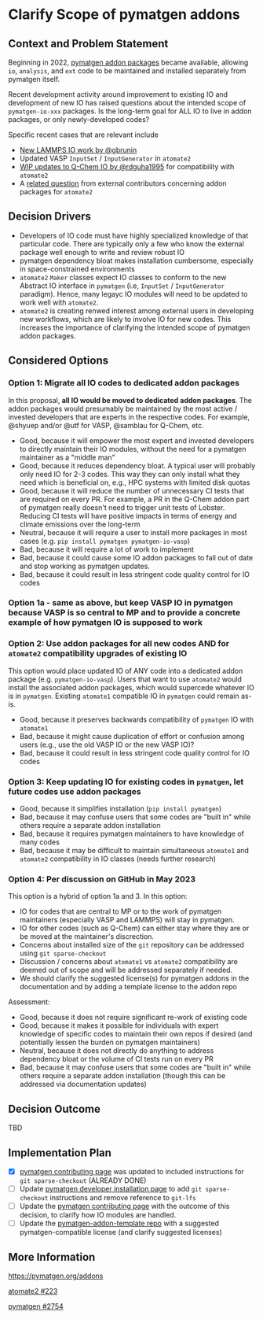 # Clarify Scope of pymatgen addons

## Context and Problem Statement

Beginning in 2022, [pymatgen addon packages](https://pymatgen.org/addons) became available, allowing `io`, `analysis`, and `ext` code to be maintained and installed separately from pymatgen itself.

Recent development activity around improvement to existing IO and development of new IO has raised questions about the intended scope of `pymatgen-io-xxx` packages. Is the long-term goal for ALL IO to live in addon packages, or only newly-developed codes?

Specific recent cases that are relevant include
- [New LAMMPS IO work by @gbrunin](https://github.com/materialsproject/pymatgen/issues/2754)
- Updated VASP `InputSet` / `InputGenerator` in `atomate2`
- [WIP updates to Q-Chem IO by @rdguha1995](https://github.com/materialsproject/atomate2/pulls) for compatibility with `atomate2`
- A [related question](https://github.com/materialsproject/atomate2/issues/223) from external contributors concerning addon packages for `atomate2`


## Decision Drivers

- Developers of IO code must have highly specialized knowledge of that particular code. There are typically only a few who know the external package well enough to write and review robust IO
- pymatgen dependency bloat makes installation cumbersome, especially in space-constrained environments
- `atomate2` `Maker` classes expect IO classes to conform to the new Abstract IO interface in `pymatgen` (i.e, `InputSet` / `InputGenerator` paradigm). Hence, many legayc IO modules will need to be updated to work well with `atomate2`.
- `atomate2` is creating renwed interest among external users in developing new workflows, which are likely to involve IO for new codes. This increases the importance of clarifying the intended scope of pymatgen addon packages.

## Considered Options

### Option 1: Migrate all IO codes to dedicated addon packages

In this proposal, **all IO would be moved to dedicated addon packages**. The addon packages would presumably be maintained by the most active / invested developers that are experts in the respective codes. For example, @shyuep and/or @utf for VASP, @samblau for Q-Chem, etc.

- Good, because it will empower the most expert and invested developers to directly maintain their IO modules, without the need for a pymatgen maintainer as a "middle man"
- Good, because it reduces dependency bloat. A typical user will probably only need IO for 2-3 codes. This way they can only install what they need which is beneficial on, e.g., HPC systems with limited disk quotas
- Good, because it will reduce the number of unnecessary CI tests that are required on every PR. For example, a PR in the Q-Chem addon part of pymatgen really doesn't need to trigger unit tests of Lobster. Reducing CI tests will have positive impacts in terms of energy and climate emissions over the long-term
- Neutral, because it will require a user to install more packages in most cases (e.g. `pip install pymatgen pymatgen-io-vasp`)
- Bad, because it will require a lot of work to implement
- Bad, because it could cause some IO addon packages to fall out of date and stop working as pymatgen updates.
- Bad, because it could result in less stringent code quality control for IO codes

### Option 1a - same as above, but keep VASP IO in pymatgen because VASP is so central to MP and to provide a concrete example of how pymatgen IO is supposed to work

### Option 2: Use addon packages for all new codes AND for `atomate2` compatibility upgrades of existing IO

This option would place updated IO of ANY code into a dedicated addon package (e.g. `pymatgen-io-vasp`). Users that want to use `atomate2` would install the associated addon packages, which would supercede whatever IO is in `pymatgen`. Existing `atomate1` compatible IO in `pymatgen` could remain as-is.

- Good, because it preserves backwards compatibility of `pymatgen` IO with `atomate1`
- Bad, because it might cause duplication of effort or confusion among users (e.g., use the old VASP IO or the new VASP IO)?
- Bad, because it could result in less stringent code quality control for IO codes

### Option 3: Keep updating IO for existing codes in `pymatgen`, let future codes use addon packages

- Good, because it simplifies installation (`pip install pymatgen`)
- Bad, because it may confuse users that some codes are "built in" while others require a separate addon installation
- Bad, because it requires pymatgen maintainers to have knowledge of many codes
- Bad, because it may be difficult to maintain simultaneous `atomate1` and `atomate2` compatibility in IO classes (needs further research)

### Option 4: Per discussion on GitHub in May 2023

This option is a hybrid of option 1a and 3. In this option:

- IO for codes that are central to MP or to the work of pymatgen maintainers (especially VASP and LAMMPS) will stay in pymatgen.
- IO for other codes (such as Q-Chem) can either stay where they are or be moved at the maintainer's discrection.
- Concerns about installed size of the `git` repository can be addressed using `git sparse-checkout`
- Discussion / concerns about `atomate1` vs `atomate2` compatibility are deemed out of scope and will be addressed separately if needed.
- We should clarify the suggested license(s) for pymatgen addons in the documentation and by adding a template license to the addon repo

Assessment:
- Good, because it does not require significant re-work of existing code
- Good, because it makes it possible for individuals with expert knowledge of specific codes to maintain their own repos if desired (and potentially lessen the burden on pymatgen maintainers)
- Neutral, because it does not directly do anything to address dependency bloat or the volume of CI tests run on every PR
- Bad, because it may confuse users that some codes are "built in" while others require a separate addon installation (though this can be addressed via documentation updates)

## Decision Outcome

TBD 

## Implementation Plan

- [x] [pymatgen contributing page](https://pymatgen.org/contributing.html#direct-contributions-to-pymatgen-main-distribution) was updated to included instructions for `git sparse-checkout` (ALREADY DONE)
- [ ] Update [pymatgen developer installation page](https://pymatgen.org/installation.html#step-2-install-pymatgen-in-developmental-mode) to add `git sparse-checkout` instructions and remove reference to `git-lfs`
- [ ] Update the [pymatgen contributing page](https://pymatgen.org/contributing.html#writing-add-ons-for-pymatgen) with the outcome of this decision, to clarify how IO modules are handled.
- [ ] Update the [pymatgen-addon-template repo]([url](https://github.com/materialsproject/pymatgen-addon-template)) with a suggested pymatgen-compatible license (and clarify suggested licenses)

## More Information

https://pymatgen.org/addons

[atomate2 #223](https://github.com/materialsproject/atomate2/issues/223)

[pymatgen #2754](https://github.com/materialsproject/pymatgen/issues/2754)
